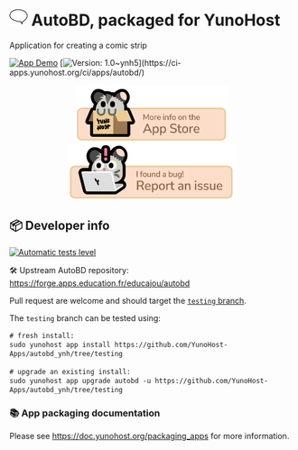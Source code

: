 <!--
N.B.: This README was automatically generated by <https://github.com/YunoHost/apps_tools/blob/main/readme_generator>
It shall NOT be edited by hand.
-->

<h1>
  <img src="https://raw.githubusercontent.com/YunoHost/apps/main/logos/autobd.png" width="32px" alt="Logo of AutoBD">
  AutoBD, packaged for YunoHost
</h1>

Application for creating a comic strip

[![App Demo](https://img.shields.io/badge/App_Demo-blue?style=for-the-badge)](https://educajou.forge.apps.education.fr/autobd)
[![Version: 1.0~ynh5](https://img.shields.io/badge/Version-1.0~ynh5-rgba(0,150,0,1)?style=for-the-badge)](https://ci-apps.yunohost.org/ci/apps/autobd/)

<div align="center">
<a href="https://apps.yunohost.org/app/autobd"><img height="100px" src="https://github.com/YunoHost/yunohost-artwork/raw/refs/heads/main/badges/neopossum-badges/badge_more_info_on_the_appstore.svg"/></a>
<a href="https://github.com/YunoHost-Apps/autobd_ynh/issues"><img height="100px" src="https://github.com/YunoHost/yunohost-artwork/raw/refs/heads/main/badges/neopossum-badges/badge_report_an_issue.svg"/></a>
</div>

## 📦 Developer info

[![Automatic tests level](https://apps.yunohost.org/badge/cilevel/autobd)](https://ci-apps.yunohost.org/ci/apps/autobd/)

🛠️ Upstream AutoBD repository: <https://forge.apps.education.fr/educajou/autobd>

Pull request are welcome and should target the [`testing` branch](https://github.com/YunoHost-Apps/autobd_ynh/tree/testing).

The `testing` branch can be tested using:
```
# fresh install:
sudo yunohost app install https://github.com/YunoHost-Apps/autobd_ynh/tree/testing

# upgrade an existing install:
sudo yunohost app upgrade autobd -u https://github.com/YunoHost-Apps/autobd_ynh/tree/testing
```

### 📚 App packaging documentation

Please see <https://doc.yunohost.org/packaging_apps> for more information.